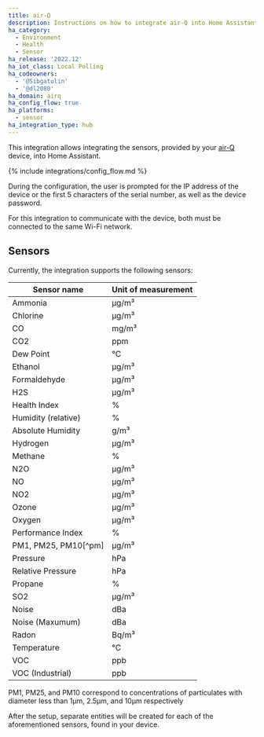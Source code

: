```yaml
---
title: air-Q
description: Instructions on how to integrate air-Q into Home Assistant
ha_category:
  - Environment
  - Health
  - Sensor
ha_release: '2022.12'
ha_iot_class: Local Polling
ha_codeowners:
  - '@Sibgatulin'
  - '@dl2080'
ha_domain: airq
ha_config_flow: true
ha_platforms:
  - sensor
ha_integration_type: hub
---
```


This integration allows integrating the sensors, provided by your [air-Q](https://www.air-q.com/) device, into Home Assistant.

{% include integrations/config_flow.md %}

During the configuration, the user is prompted for the IP address of the device or the first 5 characters of the serial number, as well as the device password.

For this integration to communicate with the device, both must be connected to the same Wi-Fi network.

## Sensors

Currently, the integration supports the following sensors:

| Sensor name          | Unit of measurement |
|----------------------|---------------------|
| Ammonia              | µg/m³               |
| Chlorine             | µg/m³               |
| CO                   | mg/m³               |
| CO2                  | ppm                 |
| Dew Point            | °C                  |
| Ethanol              | µg/m³               |
| Formaldehyde         | µg/m³               |
| H2S                  | µg/m³               |
| Health Index         | %                   |
| Humidity (relative)  | %                   |
| Absolute Humidity    | g/m³                |
| Hydrogen             | µg/m³               |
| Methane              | %                   |
| N2O                  | µg/m³               |
| NO                   | µg/m³               |
| NO2                  | µg/m³               |
| Ozone                | µg/m³               |
| Oxygen               | µg/m³               |
| Performance Index    | %                   |
| PM1, PM25, PM10[^pm] | µg/m³               |
| Pressure             | hPa                 |
| Relative Pressure    | hPa                 |
| Propane              | %                   |
| SO2                  | µg/m³               |
| Noise                | dBa                 |
| Noise (Maxumum)      | dBa                 |
| Radon                | Bq/m³               |
| Temperature          | °C                  |
| VOC                  | ppb                 |
| VOC (Industrial)     | ppb                 |

PM1, PM25, and PM10 correspond to concentrations of particulates with diameter less than 1µm, 2.5µm, and 10µm respectively

After the setup, separate entities will be created for each of the aforementioned sensors, found in your device.
